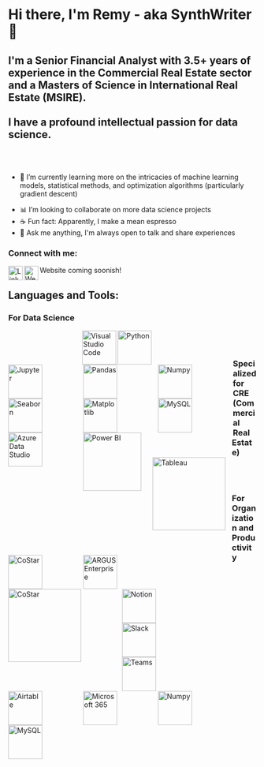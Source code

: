 # Hi there, I'm Remy - aka SynthWriter 👋

## I'm a Senior Financial Analyst with 3.5+ years of experience in the Commercial Real Estate sector and a Masters of Science in International Real Estate (MSIRE). <br /> <br /> I have a profound intellectual passion for data science.

<br />
<br />

- 🌱 I’m currently learning more on the intricacies of machine learning models, statistical methods, and optimization algorithms (particularly gradient descent)

<!--
Break the learning item (above) into numerated list (1,2,3)
-->


- 📊 I’m looking to collaborate on more data science projects
- ☕ Fun fact: Apparently, I make a mean espresso
- 💬 Ask me anything, I'm always open to talk and share experiences

### Connect with me:
<img align="left" alt="LinkedIn" width="29px" src="https://upload.wikimedia.org/wikipedia/commons/c/ca/LinkedIn_logo_initials.png" />
<img align="left" alt="Website" width="29px" src="https://upload.wikimedia.org/wikipedia/commons/f/f2/Website_logo_2.png" />

Website coming soonish!

<!--
### Test
<img align="left" alt="ARGUS Enterprise" width="69px" src="https://www.insightpartners.com//assets/media/2018/03/argus.png" style="padding-bottom: 90px;" />
-->

## Languages and Tools:


### For Data Science
<img align="left" alt="Visual Studio Code" width="69px" src="https://cdn.jsdelivr.net/gh/devicons/devicon/icons/vscode/vscode-original.svg" style="padding-left:150px;" />
<img align="left" alt="Python" width="69px" src="https://cdn.jsdelivr.net/npm/devicon@2.0.0/icons/python/python-original.svg" style="padding-right:80px;" />
<img align="left" alt="Jupyter" width="69px" src="https://cdn.jsdelivr.net/gh/devicons/devicon/icons/jupyter/jupyter-original.svg" style="padding-right:80px;" />
<img align="left" alt="Pandas" width="69px" src="https://cdn.jsdelivr.net/gh/devicons/devicon/icons/pandas/pandas-original.svg" style="padding-right:80px;" />
<img align="left" alt="Numpy" width="69px" src="https://cdn.jsdelivr.net/gh/devicons/devicon/icons/numpy/numpy-original.svg" style="padding-right:80px;" />
<img align="left" alt="Seaborn" width="69px" src="https://user-images.githubusercontent.com/315810/92255284-156f1180-eea0-11ea-9d2d-be8262670e8c.png" style="padding-right:80px;" />
<img align="left" alt="Matplotlib" width="69px" src="https://matplotlib.org/_static/images/logo2.svg" style="padding-right:80px;" />
<img align="left" alt="MySQL" width="69px" src="https://cdn.jsdelivr.net/gh/devicons/devicon/icons/mysql/mysql-original.svg" style="padding-right:80px;" />
<img align="left" alt="Azure Data Studio" width="69px" src="https://user-images.githubusercontent.com/45159366/57836466-a1be6800-7775-11e9-9dc3-99a19b647b6b.png" style="padding-right:80px;" />
<img align="left" alt="Power BI" width="118px" src="https://logos-world.net/wp-content/uploads/2022/02/Power-BI-Logo.png" style="padding-right:10px;" />
<img align="left" alt="Tableau" width="148px" src="https://logos-world.net/wp-content/uploads/2021/10/Tableau-Logo.png" style="padding: 50px 10px;" />

<br />
<br />

### Specialized for CRE (Commercial Real Estate)
<img align="left" alt="CoStar" width="69px" src="https://s3-symbol-logo.tradingview.com/costar-group--600.png" style="padding-right:80px;" />
<img align="left" alt="ARGUS Enterprise" width="69px" src="https://s3-symbol-logo.tradingview.com/costar-group--600.png" style="padding-right:80px;" />
<img align="left" alt="CoStar" width="148px" src="https://www.nqgap.com/nq-content/uploads/resource-logo_costar.png" style="padding-right:80px;" />

<!--
ARGUS

-->

<br />
<br />

### For Organization and Productivity
<img align="left" alt="Notion" width="69px" src="https://upload.wikimedia.org/wikipedia/commons/4/45/Notion_app_logo.png?20200221181224" style="padding-right:80px;" />
<img align="left" alt="Slack" width="69px" src="https://cdn.freebiesupply.com/logos/large/2x/slack-logo-icon.png" style="padding-right:80px;" />
<img align="left" alt="Teams" width="69px" src="https://logos-world.net/wp-content/uploads/2021/04/Microsoft-Teams-Logo.png" style="padding-right:80px;" />
<img align="left" alt="Airtable" width="69px" src="https://outfunnel.com/wp-content/uploads/2020/12/airtable-icon.png" style="padding-right:80px;" />
<img align="left" alt="Microsoft 365" width="69px" src="https://logos-world.net/wp-content/uploads/2021/02/Microsoft-Office-365-Logo.png" style="padding-right:80px;" />

<!--
Notion
Slack
Teams
Airtable
Microsoft 365
Asana
-->


<img align="left" alt="Numpy" width="69px" src="https://cdn.jsdelivr.net/gh/devicons/devicon/icons/numpy/numpy-original.svg" style="padding-right:80px;" />
<img align="left" alt="MySQL" width="69px" src="https://cdn.jsdelivr.net/gh/devicons/devicon/icons/mysql/mysql-original.svg" style="padding-right:80px;" />


</details>

[website]: https://remymarin.com
[linkedin]: https://www.linkedin.com/in/remy-marin
